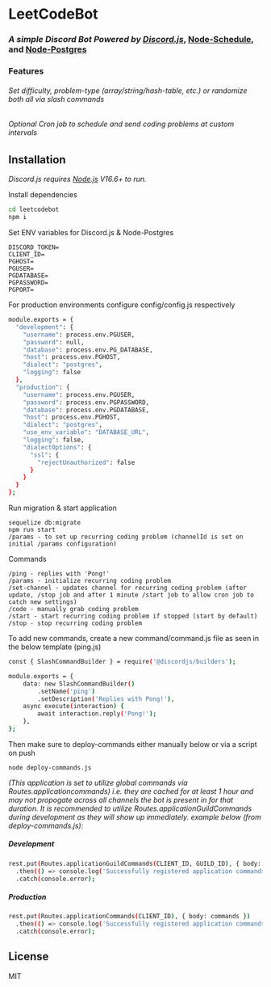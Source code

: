 # LeetCodeBot
### _A simple Discord Bot Powered by [Discord.js]_, [Node-Schedule], and [Node-Postgres]

### Features
###### Set difficulty, problem-type (array/string/hash-table, etc.) or randomize both all via slash commands
###### Optional Cron job to schedule and send coding problems at custom intervals



## Installation

_Discord.js requires [Node.js](https://nodejs.org/) V16.6+ to run._

Install dependencies

```sh
cd leetcodebot
npm i
```
Set ENV variables for Discord.js & Node-Postgres
```
DISCORD_TOKEN=
CLIENT_ID=
PGHOST=
PGUSER=
PGDATABASE=
PGPASSWORD=
PGPORT=
```
For production environments configure config/config.js respectively

```sh
module.exports = {
  "development": {
    "username": process.env.PGUSER,
    "password": null,
    "database": process.env.PG_DATABASE,
    "host": process.env.PGHOST,
    "dialect": "postgres",
    "logging": false
  },
  "production": {
    "username": process.env.PGUSER,
    "password": process.env.PGPASSWORD,
    "database": process.env.PGDATABASE,
    "host": process.env.PGHOST,
    "dialect": "postgres",
    "use_env_variable": "DATABASE_URL",
    "logging": false,
    "dialectOptions": {
      "ssl": {
        "rejectUnauthorized": false
      }
    }
  }
};
```

Run migration & start application
```
sequelize db:migrate
npm run start
/params - to set up recurring coding problem (channelId is set on initial /params configuration)
```

Commands
```
/ping - replies with 'Pong!'
/params - initialize recurring coding problem
/set-channel - updates channel for recurring coding problem (after update, /stop job and after 1 minute /start job to allow cron job to catch new settings)
/code - manually grab coding problem
/start - start recurring coding problem if stopped (start by default)
/stop - stop recurring coding problem
```

To add new commands, create a new command/command.js file as seen in the below template (ping.js)
```sh
const { SlashCommandBuilder } = require('@discordjs/builders');

module.exports = {
	data: new SlashCommandBuilder()
		.setName('ping')
		.setDescription('Replies with Pong!'),
	async execute(interaction) {
		await interaction.reply('Pong!');
	},
};
```
Then make sure to deploy-commands either manually below or via a script on push
```
node deploy-commands.js
```
_(This application is set to utilize global commands via Routes.applicationcommands) i.e. they are cached for at least 1 hour and may not propogate across all channels the bot is present in for that duration. It is recommended to utilize Routes.applicationGuildCommands during development as they will show up immediately. example below (from deploy-commands.js):_

##### Development
```sh
rest.put(Routes.applicationGuildCommands(CLIENT_ID, GUILD_ID), { body: commands })
  .then(() => console.log('Successfully registered application commands.'))
  .catch(console.error);
```
##### Production
```sh
rest.put(Routes.applicationCommands(CLIENT_ID), { body: commands })
  .then(() => console.log('Successfully registered application commands.'))
  .catch(console.error);
```
## License

MIT

[discord.js]: <https://www.npmjs.com/package/discord.js>
[node-schedule]: <https://www.npmjs.com/package/node-schedule>
[node-postgres]: <https://www.npmjs.com/package/pg>
   
